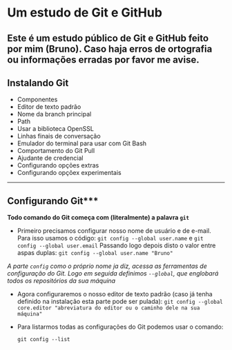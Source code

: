 # Um estudo de Git e GitHub

**Este é um estudo público de Git e GitHub feito por mim (Bruno). Caso haja erros de ortografia ou informações erradas por favor me avise.**
---
## Instalando Git

* Componentes
* Editor de texto padrão
* Nome da branch principal
* Path
* Usar a biblioteca OpenSSL
* Linhas finais de conversação 
* Emulador do terminal para usar com Git Bash
* Comportamento do Git Pull
* Ajudante de credencial
* Configurando opções extras
* Configurando opçõex experimentais
---

## Configurando Git***

**Todo comando do Git começa com (literalmente) a palavra `git`**

* Primeiro precisamos configurar nosso nome de usuário e de e-mail. Para isso usamos o código:
   `git config --global user.name` e `git config --global user.email`
Passando logo depois disto o valor entre aspas duplas:
   `git config --global user.name "Bruno"`

*A parte `config` como o próprio nome ja diz, acessa as ferramentas de configuração do Git. Logo em seguida definimos `--global`, que englobará todos os repositórios da sua máquina*

* Agora configuraremos o nosso editor de texto padrão (caso já tenha definido na instalação esta parte pode ser pulada):
   `git config --global core.editor "abreviatura do editor ou o caminho dele na sua máquina"`


* Para listarmos todas as configurações do Git podemos usar o comando:

   `git config --list`

